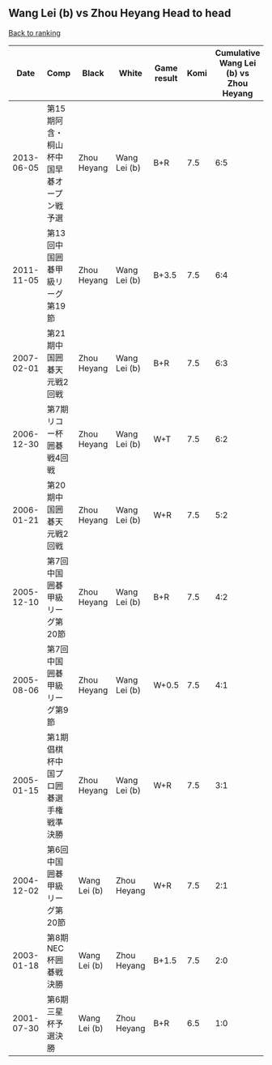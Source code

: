 ## Wang Lei (b) vs Zhou Heyang Head to head

[Back to ranking](../../index.md)




| **Date** | **Comp** | **Black** | **White** | **Game result** | **Komi** | **Cumulative Wang Lei (b) vs Zhou Heyang** | **Wang Lei (b) streak** | **Zhou Heyang streak** | 
| --- | --- | --- | --- | --- | --- | --- | --- | --- |
| 2013-06-05 | 第15期阿含・桐山杯中国早碁オープン戦予選 | Zhou Heyang | Wang Lei (b) | B+R | 7.5 | 6:5 | 0 | 3 | 
| 2011-11-05 | 第13回中国囲碁甲級リーグ第19節 | Zhou Heyang | Wang Lei (b) | B+3.5 | 7.5 | 6:4 | 0 | 2 | 
| 2007-02-01 | 第21期中国囲碁天元戦2回戦 | Zhou Heyang | Wang Lei (b) | B+R | 7.5 | 6:3 | 0 | 1 | 
| 2006-12-30 | 第7期リコー杯囲碁戦4回戦 | Zhou Heyang | Wang Lei (b) | W+T | 7.5 | 6:2 | 2 | 0 | 
| 2006-01-21 | 第20期中国囲碁天元戦2回戦 | Zhou Heyang | Wang Lei (b) | W+R | 7.5 | 5:2 | 1 | 0 | 
| 2005-12-10 | 第7回中国囲碁甲級リーグ第20節 | Zhou Heyang | Wang Lei (b) | B+R | 7.5 | 4:2 | 0 | 1 | 
| 2005-08-06 | 第7回中国囲碁甲級リーグ第9節 | Zhou Heyang | Wang Lei (b) | W+0.5 | 7.5 | 4:1 | 2 | 0 | 
| 2005-01-15 | 第1期倡棋杯中国プロ囲碁選手権戦準決勝 | Zhou Heyang | Wang Lei (b) | W+R | 7.5 | 3:1 | 1 | 0 | 
| 2004-12-02 | 第6回中国囲碁甲級リーグ第20節 | Wang Lei (b) | Zhou Heyang | W+R | 7.5 | 2:1 | 0 | 1 | 
| 2003-01-18 | 第8期NEC杯囲碁戦決勝 | Wang Lei (b) | Zhou Heyang | B+1.5 | 7.5 | 2:0 | 2 | 0 | 
| 2001-07-30 | 第6期三星杯予選決勝 | Wang Lei (b) | Zhou Heyang | B+R | 6.5 | 1:0 | 1 | 0 |




